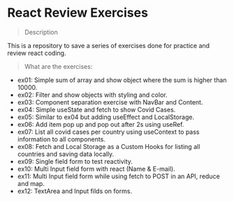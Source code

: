 # React Review Exercises

> Description

This is a repository to save a series of exercises done for practice and review react coding.

> What are the exercises:

- ex01: Simple sum of array and show object where the sum is higher than 10000.
- ex02: Filter and show objects with styling and color.
- ex03: Component separation exercise with NavBar and Content.
- ex04: Simple useState and fetch to show Covid Cases.
- ex05: Similar to ex04 but adding useEffect and LocalStorage.
- ex06: Add item pop up and pop out after 2s using useRef.
- ex07: List all covid cases per country using useContext to pass information to all components.
- ex08: Fetch and Local Storage as a Custom Hooks for listing all countries and saving data locally.
- ex09: Single field form to test reactivity.
- ex10: Multi Input field form with react (Name & E-mail).
- ex11: Multi Input field form while using fetch to POST in an API, reduce and map.
- ex12: TextArea and Input filds on forms.
